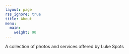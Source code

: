 ```yaml
---
layout: page
rss_ignore: true
title: About
menu:
  main:
    weight: 90
---
```


A collection of photos and services offered by Luke Spots

